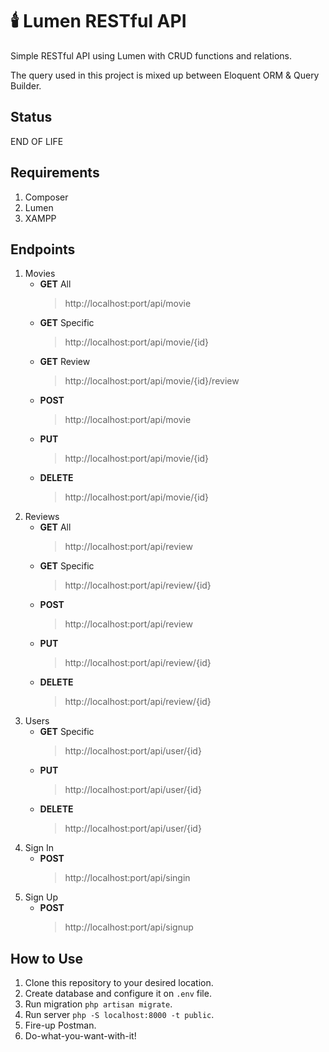 # 🕯️ Lumen RESTful API
Simple RESTful API using Lumen with CRUD functions and relations.

The query used in this project is mixed up between Eloquent ORM & Query Builder.

## Status
END OF LIFE

## Requirements
1. Composer
2. Lumen
3. XAMPP

## Endpoints
1. Movies
   - **GET** All
     > http://localhost:port/api/movie
   - **GET** Specific
     > http://localhost:port/api/movie/{id}
   - **GET** Review
     > http://localhost:port/api/movie/{id}/review
   - **POST**
     > http://localhost:port/api/movie
   - **PUT**
     > http://localhost:port/api/movie/{id}
   - **DELETE**
     > http://localhost:port/api/movie/{id}
2. Reviews
   - **GET** All
     > http://localhost:port/api/review
   - **GET** Specific
     > http://localhost:port/api/review/{id}
   - **POST**
     > http://localhost:port/api/review
   - **PUT**
     > http://localhost:port/api/review/{id}
   - **DELETE**
     > http://localhost:port/api/review/{id}
3. Users
   - **GET** Specific
     > http://localhost:port/api/user/{id}
   - **PUT**
     > http://localhost:port/api/user/{id}
   - **DELETE**
     > http://localhost:port/api/user/{id}
4. Sign In
   - **POST**
     > http://localhost:port/api/singin
5. Sign Up
   - **POST**
     > http://localhost:port/api/signup

## How to Use
1. Clone this repository to your desired location.
2. Create database and configure it on `.env` file.
3. Run migration `php artisan migrate`.
4. Run server `php -S localhost:8000 -t public`.
5. Fire-up Postman.
6. Do-what-you-want-with-it!
